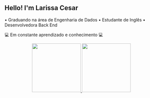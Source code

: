 ##  Hello! I'm Larissa Cesar 

• Graduando na área de Engenharia de Dados
• Estudante de Inglês
• Desenvolvedora Back End 

💻 Em constante aprendizado e conhecimento 💻

<div align="center">
  <a href="https://github.com/LarissaCesar1">
  <img height="160em" src="https://github-readme-stats.vercel.app/api?username=LarissaCesar1&show_icons=true&theme=onedark&include_all_commits=true&count_private=true"/>
  <img height="160em" src="https://github-readme-stats.vercel.app/api/top-langs/?username=LarissaCesar1&layout=compact&langs_count=7&theme=onedark"/>
</div>
  

